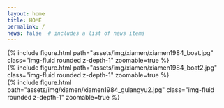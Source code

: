 ```yaml
---
layout: home
title: HOME
permalink: /
news: false  # includes a list of news items
---
```


<div class="row mt-3">
    <div class="col-sm mt-3 mt-md-0">
        {% include figure.html path="assets/img/xiamen/xiamen1984_boat.jpg" class="img-fluid rounded z-depth-1" zoomable=true %}
    </div>
    <div class="col-sm mt-3 mt-md-0">
        {% include figure.html path="assets/img/xiamen/xiamen1984_boat2.jpg" class="img-fluid rounded z-depth-1" zoomable=true %}
    </div>
    <div class="col-sm mt-3 mt-md-0">
        {% include figure.html path="assets/img/xiamen/xiamen1984_gulangyu2.jpg" class="img-fluid rounded z-depth-1" zoomable=true %}
    </div>
</div>